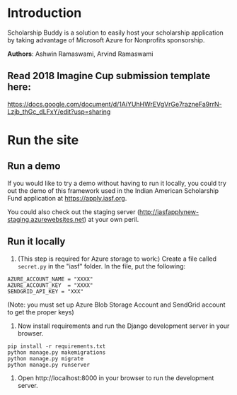 # Introduction
Scholarship Buddy is a solution to easily host your scholarship application by taking advantage of Microsoft Azure for Nonprofits sponsorship.

**Authors**: Ashwin Ramaswami, Arvind Ramaswami

## Read 2018 Imagine Cup submission template here: 
https://docs.google.com/document/d/1AiYUhHWrEVgVrGe7razneFa9rrN-Lzjb_thGc_dLFxY/edit?usp=sharing

# Run the site
## Run a demo
If you would like to try a demo without having to run it locally, you could try out the demo of this framework used in the Indian American Scholarship Fund application at https://apply.iasf.org.

You could also check out the staging server (http://iasfapplynew-staging.azurewebsites.net) at your own peril.

## Run it locally
1. (This step is required for Azure storage to work:) Create a file called `secret.py` in the "iasf" folder. In the file, put the following:
```
AZURE_ACCOUNT_NAME = "XXXX"
AZURE_ACCOUNT_KEY  = "XXXX"
SENDGRID_API_KEY = "XXX"
```
(Note: you must set up Azure Blob Storage Account and SendGrid account to get the proper keys)

1. Now install requirements and run the Django development server in your browser.
```
pip install -r requirements.txt
python manage.py makemigrations
python manage.py migrate
python manage.py runserver
```

1. Open http://localhost:8000 in your browser to run the development server.